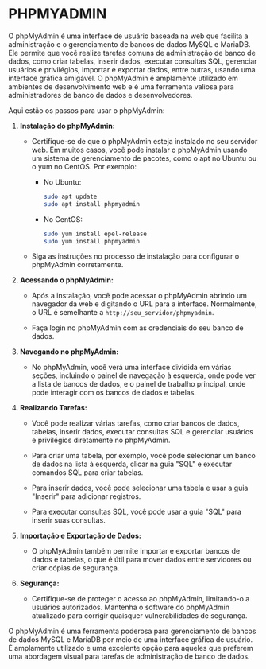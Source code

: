 # PHPMYADMIN
O phpMyAdmin é uma interface de usuário baseada na web que facilita a administração e o gerenciamento de bancos de dados MySQL e MariaDB. Ele permite que você realize tarefas comuns de administração de banco de dados, como criar tabelas, inserir dados, executar consultas SQL, gerenciar usuários e privilégios, importar e exportar dados, entre outras, usando uma interface gráfica amigável. O phpMyAdmin é amplamente utilizado em ambientes de desenvolvimento web e é uma ferramenta valiosa para administradores de banco de dados e desenvolvedores.

Aqui estão os passos para usar o phpMyAdmin:

1. **Instalação do phpMyAdmin:**

   - Certifique-se de que o phpMyAdmin esteja instalado no seu servidor web. Em muitos casos, você pode instalar o phpMyAdmin usando um sistema de gerenciamento de pacotes, como o apt no Ubuntu ou o yum no CentOS. Por exemplo:

     - No Ubuntu:
       ```bash
       sudo apt update
       sudo apt install phpmyadmin
       ```

     - No CentOS:
       ```bash
       sudo yum install epel-release
       sudo yum install phpmyadmin
       ```

   - Siga as instruções no processo de instalação para configurar o phpMyAdmin corretamente.

2. **Acessando o phpMyAdmin:**

   - Após a instalação, você pode acessar o phpMyAdmin abrindo um navegador da web e digitando o URL para a interface. Normalmente, o URL é semelhante a `http://seu_servidor/phpmyadmin`.

   - Faça login no phpMyAdmin com as credenciais do seu banco de dados.

3. **Navegando no phpMyAdmin:**

   - No phpMyAdmin, você verá uma interface dividida em várias seções, incluindo o painel de navegação à esquerda, onde pode ver a lista de bancos de dados, e o painel de trabalho principal, onde pode interagir com os bancos de dados e tabelas.

4. **Realizando Tarefas:**

   - Você pode realizar várias tarefas, como criar bancos de dados, tabelas, inserir dados, executar consultas SQL e gerenciar usuários e privilégios diretamente no phpMyAdmin.

   - Para criar uma tabela, por exemplo, você pode selecionar um banco de dados na lista à esquerda, clicar na guia "SQL" e executar comandos SQL para criar tabelas.

   - Para inserir dados, você pode selecionar uma tabela e usar a guia "Inserir" para adicionar registros.

   - Para executar consultas SQL, você pode usar a guia "SQL" para inserir suas consultas.

5. **Importação e Exportação de Dados:**

   - O phpMyAdmin também permite importar e exportar bancos de dados e tabelas, o que é útil para mover dados entre servidores ou criar cópias de segurança.

6. **Segurança:**

   - Certifique-se de proteger o acesso ao phpMyAdmin, limitando-o a usuários autorizados. Mantenha o software do phpMyAdmin atualizado para corrigir quaisquer vulnerabilidades de segurança.

O phpMyAdmin é uma ferramenta poderosa para gerenciamento de bancos de dados MySQL e MariaDB por meio de uma interface gráfica de usuário. É amplamente utilizado e uma excelente opção para aqueles que preferem uma abordagem visual para tarefas de administração de banco de dados.
